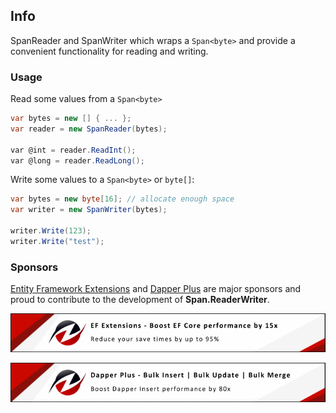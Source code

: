 ## Info
SpanReader and SpanWriter which wraps a `Span<byte>` and provide a convenient functionality for reading and writing.

### Usage
Read some values from a `Span<byte>`
``` c#
var bytes = new [] { ... }; 
var reader = new SpanReader(bytes);

var @int = reader.ReadInt();
var @long = reader.ReadLong();
```

Write some values to a `Span<byte>` or `byte[]`:
``` c#
var bytes = new byte[16]; // allocate enough space 
var writer = new SpanWriter(bytes);

writer.Write(123);
writer.Write("test");
```

### Sponsors

[Entity Framework Extensions](https://entityframework-extensions.net/?utm_source=StefH) and [Dapper Plus](https://dapper-plus.net/?utm_source=StefH) are major sponsors and proud to contribute to the development of **Span.ReaderWriter**.

[![Entity Framework Extensions](https://raw.githubusercontent.com/StefH/resources/main/sponsor/entity-framework-extensions-sponsor.png)](https://entityframework-extensions.net/bulk-insert?utm_source=StefH)

[![Dapper Plus](https://raw.githubusercontent.com/StefH/resources/main/sponsor/dapper-plus-sponsor.png)](https://dapper-plus.net/bulk-insert?utm_source=StefH)